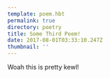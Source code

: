 ```yaml
---
template: poem.hbt
permalink: true
directory: poetry
title: Some Third Poem!
date: 2017-08-01T03:33:10.247Z
thumbnail: ''
---
```

Woah this is pretty kewl!

